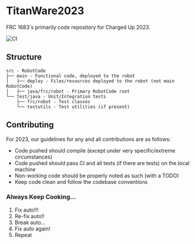 # TitanWare2023
FRC 1683's primarily code repository for Charged Up 2023.

![CI](https://github.com/TechnoTitans/TitanWare2023/actions/workflows/CI.yml/badge.svg)

## Structure
```
src - RobotCode
├── main - Functional code, deployed to the robot
│   ├── deploy - Files/resources deployed to the robot (not main RobotCode)
│   ├── java/frc/robot - Primary RobotCode root
└── test/java - Unit/Integration tests
    ├── frc/robot - Test classes
    └── testutils - Test utilities (if present)
```

## Contributing
For 2023, our guidelines for any and all contributions are as follows:
- Code pushed should compile (except under very specific/extreme circumstances)
- Code pushed should pass CI and all tests (if there are tests) on the local machine
- Non-working code should be properly noted as such (with a TODO)
- Keep code clean and follow the codebase conventions

### Always Keep Cooking...
1. Fix auto!!!
2. Re-fix auto!!
3. Break auto...
4. Fix auto again!
5. Repeat
